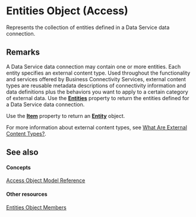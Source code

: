 
# Entities Object (Access)

Represents the collection of entities defined in a Data Service data connection.


## Remarks

A Data Service data connection may contain one or more entities. Each entity specifies an external content type. Used throughout the functionality and services offered by Business Connectivity Services, external content types are reusable metadata descriptions of connectivity information and data definitions plus the behaviors you want to apply to a certain category of external data. Use the  **[Entities](ad230b4d-0cf0-a7ad-fd1b-06d2a378f44b.md)** property to return the entities defined for a Data Service data connection.

Use the  **[Item](6e8e9b66-35c9-d436-6391-df424ad0f66f.md)** property to return an **[Entity](fbce3ef6-bca4-92c6-c191-fd89ad33e888.md)** object.

For more information about external content types, see [What Are External Content Types?](http://msdn.microsoft.com/en-us/library/ee556391%28office.14%29.aspx).


## See also


#### Concepts


[Access Object Model Reference](2de134a4-6c5c-d2a3-8377-f4dd973ba650.md)
#### Other resources


[Entities Object Members](8ed5f9c2-92e4-9ad3-112e-9e4682ac4235.md)
